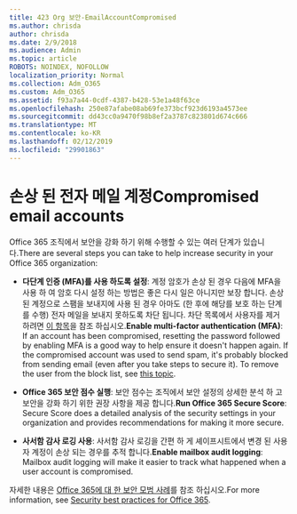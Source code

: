 ```yaml
---
title: 423 Org 보안-EmailAccountCompromised
ms.author: chrisda
author: chrisda
ms.date: 2/9/2018
ms.audience: Admin
ms.topic: article
ROBOTS: NOINDEX, NOFOLLOW
localization_priority: Normal
ms.collection: Adm_O365
ms.custom: Adm_O365
ms.assetid: f93a7a44-0cdf-4387-b428-53e1a48f63ce
ms.openlocfilehash: 250e87afabe08ab69fe373bcf923d6193a4573ee
ms.sourcegitcommit: dd43cc0a9470f98b8ef2a3787c823801d674c666
ms.translationtype: MT
ms.contentlocale: ko-KR
ms.lasthandoff: 02/12/2019
ms.locfileid: "29901863"
---
```

# <a name="compromised-email-accounts"></a><span data-ttu-id="8d90a-102">손상 된 전자 메일 계정</span><span class="sxs-lookup"><span data-stu-id="8d90a-102">Compromised email accounts</span></span>

<span data-ttu-id="8d90a-103">Office 365 조직에서 보안을 강화 하기 위해 수행할 수 있는 여러 단계가 있습니다.</span><span class="sxs-lookup"><span data-stu-id="8d90a-103">There are several steps you can take to help increase security in your Office 365 organization:</span></span>
  
- <span data-ttu-id="8d90a-p101">**다단계 인증 (MFA)를 사용 하도록 설정**: 계정 암호가 손상 된 경우 다음에 MFA을 사용 하 여 암호 다시 설정 하는 방법은 좋은 다시 일은 아니지만 보장 합니다. 손상 된 계정으로 스팸을 보내지에 사용 된 경우 아마도 (한 후에 해당를 보호 하는 단계를 수행) 전자 메일을 보내지 못하도록 차단 됩니다. 차단 목록에서 사용자를 제거 하려면 [이 항목](https://technet.microsoft.com/library/ms.exch.eac.actioncenter.aspx)을 참조 하십시오.</span><span class="sxs-lookup"><span data-stu-id="8d90a-p101">**Enable multi-factor authentication (MFA)**: If an account has been compromised, resetting the password followed by enabling MFA is a good way to help ensure it doesn't happen again. If the compromised account was used to send spam, it's probably blocked from sending email (even after you take steps to secure it). To remove the user from the block list, see [this topic](https://technet.microsoft.com/library/ms.exch.eac.actioncenter.aspx).</span></span>
    
- <span data-ttu-id="8d90a-107">**Office 365 보안 점수 실행**: 보안 점수는 조직에서 보안 설정의 상세한 분석 하 고 보안을 강화 하기 위한 권장 사항을 제공 합니다.</span><span class="sxs-lookup"><span data-stu-id="8d90a-107">**Run Office 365 Secure Score**: Secure Score does a detailed analysis of the security settings in your organization and provides recommendations for making it more secure.</span></span>
    
- <span data-ttu-id="8d90a-108">**사서함 감사 로깅 사용**: 사서함 감사 로깅을 간편 하 게 셰이프시트에서 변경 된 사용자 계정이 손상 되는 경우를 추적 합니다.</span><span class="sxs-lookup"><span data-stu-id="8d90a-108">**Enable mailbox audit logging**: Mailbox audit logging will make it easier to track what happened when a user account is compromised.</span></span>
    
<span data-ttu-id="8d90a-109">자세한 내용은 [Office 365에 대 한 보안 모범 사례](https://support.office.com/article/9295e396-e53d-49b9-ae9b-0b5828cdedc3.aspx)를 참조 하십시오.</span><span class="sxs-lookup"><span data-stu-id="8d90a-109">For more information, see [Security best practices for Office 365](https://support.office.com/article/9295e396-e53d-49b9-ae9b-0b5828cdedc3.aspx).</span></span>
  

